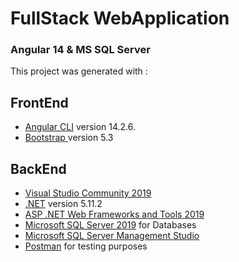 # FullStack WebApplication

### Angular 14 & MS SQL Server

This project was generated with :

## FrontEnd
- [Angular CLI](https://github.com/angular/angular-cli) version 14.2.6.
- [ Bootstrap ](https://getbootstrap.com/) version 5.3

## BackEnd
- [Visual Studio Community 2019](https://visualstudio.microsoft.com/)
- [.NET](https://dotnet.microsoft.com/es-es/) version 5.11.2
- [ASP .NET Web Frameworks and Tools 2019](https://dotnet.microsoft.com/en-us/apps/aspnet)
- [Microsoft SQL Server 2019](https://www.microsoft.com/es-es/sql-server/sql-server-downloads) for Databases
- [Microsoft SQL Server Management Studio](https://www.microsoft.com/es-es/sql-server/sql-server-downloads)
- [Postman](https://www.postman.com/) for testing purposes


